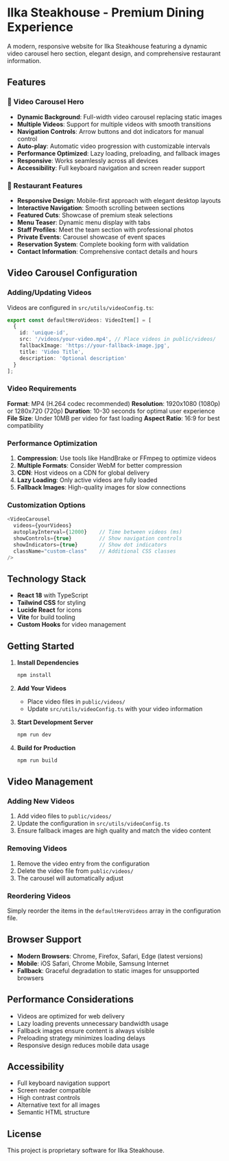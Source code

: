 # Ilka Steakhouse - Premium Dining Experience

A modern, responsive website for Ilka Steakhouse featuring a dynamic video carousel hero section, elegant design, and comprehensive restaurant information.

## Features

### 🎥 Video Carousel Hero
- **Dynamic Background**: Full-width video carousel replacing static images
- **Multiple Videos**: Support for multiple videos with smooth transitions
- **Navigation Controls**: Arrow buttons and dot indicators for manual control
- **Auto-play**: Automatic video progression with customizable intervals
- **Performance Optimized**: Lazy loading, preloading, and fallback images
- **Responsive**: Works seamlessly across all devices
- **Accessibility**: Full keyboard navigation and screen reader support

### 🏪 Restaurant Features
- **Responsive Design**: Mobile-first approach with elegant desktop layouts
- **Interactive Navigation**: Smooth scrolling between sections
- **Featured Cuts**: Showcase of premium steak selections
- **Menu Teaser**: Dynamic menu display with tabs
- **Staff Profiles**: Meet the team section with professional photos
- **Private Events**: Carousel showcase of event spaces
- **Reservation System**: Complete booking form with validation
- **Contact Information**: Comprehensive contact details and hours

## Video Carousel Configuration

### Adding/Updating Videos

Videos are configured in `src/utils/videoConfig.ts`:

```typescript
export const defaultHeroVideos: VideoItem[] = [
  {
    id: 'unique-id',
    src: '/videos/your-video.mp4', // Place videos in public/videos/
    fallbackImage: 'https://your-fallback-image.jpg',
    title: 'Video Title',
    description: 'Optional description'
  }
];
```

### Video Requirements

**Format**: MP4 (H.264 codec recommended)
**Resolution**: 1920x1080 (1080p) or 1280x720 (720p)
**Duration**: 10-30 seconds for optimal user experience
**File Size**: Under 10MB per video for fast loading
**Aspect Ratio**: 16:9 for best compatibility

### Performance Optimization

1. **Compression**: Use tools like HandBrake or FFmpeg to optimize videos
2. **Multiple Formats**: Consider WebM for better compression
3. **CDN**: Host videos on a CDN for global delivery
4. **Lazy Loading**: Only active videos are fully loaded
5. **Fallback Images**: High-quality images for slow connections

### Customization Options

```typescript
<VideoCarousel 
  videos={yourVideos}
  autoplayInterval={12000}    // Time between videos (ms)
  showControls={true}         // Show navigation controls
  showIndicators={true}       // Show dot indicators
  className="custom-class"    // Additional CSS classes
/>
```

## Technology Stack

- **React 18** with TypeScript
- **Tailwind CSS** for styling
- **Lucide React** for icons
- **Vite** for build tooling
- **Custom Hooks** for video management

## Getting Started

1. **Install Dependencies**
   ```bash
   npm install
   ```

2. **Add Your Videos**
   - Place video files in `public/videos/`
   - Update `src/utils/videoConfig.ts` with your video information

3. **Start Development Server**
   ```bash
   npm run dev
   ```

4. **Build for Production**
   ```bash
   npm run build
   ```

## Video Management

### Adding New Videos
1. Add video files to `public/videos/`
2. Update the configuration in `src/utils/videoConfig.ts`
3. Ensure fallback images are high quality and match the video content

### Removing Videos
1. Remove the video entry from the configuration
2. Delete the video file from `public/videos/`
3. The carousel will automatically adjust

### Reordering Videos
Simply reorder the items in the `defaultHeroVideos` array in the configuration file.

## Browser Support

- **Modern Browsers**: Chrome, Firefox, Safari, Edge (latest versions)
- **Mobile**: iOS Safari, Chrome Mobile, Samsung Internet
- **Fallback**: Graceful degradation to static images for unsupported browsers

## Performance Considerations

- Videos are optimized for web delivery
- Lazy loading prevents unnecessary bandwidth usage
- Fallback images ensure content is always visible
- Preloading strategy minimizes loading delays
- Responsive design reduces mobile data usage

## Accessibility

- Full keyboard navigation support
- Screen reader compatible
- High contrast controls
- Alternative text for all images
- Semantic HTML structure

## License

This project is proprietary software for Ilka Steakhouse.